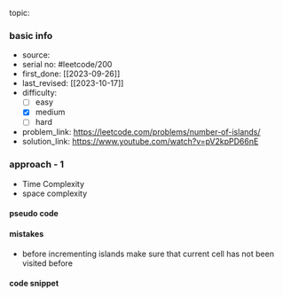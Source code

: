 topic:

### basic info
- source: 
- serial no: #leetcode/200 
- first_done: [[2023-09-26]]
- last_revised: [[2023-10-17]]
- difficulty:
	- [ ] easy
	- [x] medium
	- [ ] hard
- problem_link: https://leetcode.com/problems/number-of-islands/
- solution_link: https://www.youtube.com/watch?v=pV2kpPD66nE

### approach - 1
- Time Complexity
- space complexity

#### pseudo code

#### mistakes
- before incrementing islands make sure that current cell has not been visited before
#### code snippet
```python

```